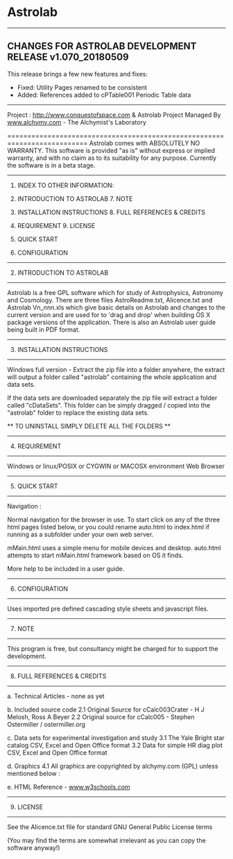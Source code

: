 # Astrolab
-------------------------------------------------------------------------- 
CHANGES FOR ASTROLAB DEVELOPMENT RELEASE v1.070_20180509
-------------------------------------------------------------------------- 

This release brings a few new features and fixes: 

- Fixed: Utility Pages renamed to be consistent
- Added: References added to cPTable001 Periodic Table data


--------------------------------------------------------------------------

   Project : http://www.conquestofspace.com & Astrolab
   Project Managed By www.alchymy.com - The Alchymist's Laboratory

==========================================================================
Astrolab comes with ABSOLUTELY NO WARRANTY.  This software is provided 
"as is" without express or implied warranty, and with no claim as to its 
suitability for any purpose. Currently the software is in a beta stage.

--------------------------------------------------------------------------

1. INDEX TO OTHER INFORMATION:  
                         
2. INTRODUCTION TO ASTROLAB      7. NOTE
3. INSTALLATION INSTRUCTIONS     8. FULL REFERENCES & CREDITS
4. REQUIREMENT                   9. LICENSE
5. QUICK START                  
6. CONFIGURATION                

--------------------------------------------------------------------------
2. INTRODUCTION TO ASTROLAB
--------------------------------------------------------------------------
Astrolab is a free GPL software which for study of Astrophysics, Astronomy 
and Cosmology. There are three files AstroReadme.txt, Alicence.txt and 
Astrolab Vn_nnn.xls which give basic details on Astrolab and changes to the 
current version and are used for to 'drag and drop' when building OS X 
package versions of the application. There is also an Astrolab user guide 
being built in PDF format.

--------------------------------------------------------------------------
3. INSTALLATION INSTRUCTIONS
--------------------------------------------------------------------------
Windows full version - Extract the zip file into a folder anywhere, the 
extract will output a folder called "astrolab" containing the whole 
application and data sets.

If the data sets are downloaded separately the zip file will extract a 
folder called "cDataSets". This folder can be simply dragged / copied into 
the "astrolab" folder to replace the existing data sets.

** TO UNINSTALL SIMPLY DELETE ALL THE FOLDERS **

--------------------------------------------------------------------------
4. REQUIREMENT
--------------------------------------------------------------------------
Windows or linux/POSIX or CYGWIN or MACOSX environment
Web Browser

--------------------------------------------------------------------------
5. QUICK START
--------------------------------------------------------------------------
Navigation :

Normal navigation for the browser in use. To start click on any of the 
three html pages listed below, or you could rename auto.html to index.html 
if running as a subfolder under your own web server.

mMain.html uses a simple menu for mobile devices and desktop.
auto.html attempts to start mMain.html framework based on OS it finds.

More help to be included in a user guide.

--------------------------------------------------------------------------
6. CONFIGURATION
--------------------------------------------------------------------------
Uses imported pre defined cascading style sheets and javascript files.

--------------------------------------------------------------------------
7. NOTE
--------------------------------------------------------------------------
This program is free, but consultancy might be charged for to support the 
development.

--------------------------------------------------------------------------
8. FULL REFERENCES & CREDITS
--------------------------------------------------------------------------
a. Technical Articles - none as yet

b. Included source code
   2.1 Original Source for cCalc003Crater - H J Melosh, Ross A Beyer 
   2.2 Original source for cCalc005 - Stephen Ostermiller / ostermiller.org

c. Data sets for experimental investigation and study
        3.1 The Yale Bright star catalog
            CSV, Excel and Open Office format
        3.2 Data for simple HR diag plot
            CSV, Excel and Open Office format


d. Graphics
	4.1 All graphics are copyrighted by alchymy.com (GPL) unless
		mentioned below :

e. HTML Reference - www.w3schools.com

--------------------------------------------------------------------------
9. LICENSE
--------------------------------------------------------------------------
   See the Alicence.txt file for standard GNU General Public License terms

   (You may find the terms are somewhat irrelevant as you can copy the 
   software anyway!)
 
